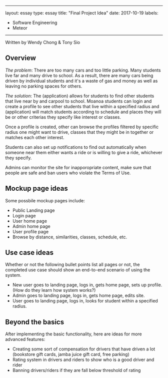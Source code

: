 
---
layout: essay
type: essay
title: "Final Project Idea"
date: 2017-10-19
labels:
  - Software Engineering
  - Meteor
---

Written by Wendy Chong & Tony Sio

## Overview 
*The problem*: There are too many cars and too little parking. Many students live far and many drive to school. As a result, there are many cars being driven by individual students and it's a waste of gas and money as well as leaving no parking spaces for others. 

*The solution*: The (application) allows for students to find other students that live near by and carpool to school. Moanoa students can login and create a profile to see other students that live within a specified radius and (application) will match students according to schedule and places they will be or other criterias they specify like interest or classes. 

Once a profile is created, other can browse the profiles filtered by specific radius one might want to drive, classes that they might be in together or matches each other interest.

Students can also set up notifications to find out automatically when someone near them either wants a ride or is willing to give a ride, whichever they specify.

Admins can monitor the site for inapporopriate content, make sure that people are safe and ban users who violate the Terms of Use. 

## Mockup page ideas
Some possbile mockup pages include: 
* Public Landing page
* Login page
* User home page
* Admin home page
* User profile page
* Browse by distance, similarities, classes, schedule, etc.

## Use case ideas
Whether or not the following bullet points list all pages or not, the completed use case should show an end-to-end scenario of using the system.

* New user goes to landing page, logs in, gets home page, sets up profile. (How do they learn how system works?)
* Admin goes to landing page, logs in, gets home page, edits site.
* User goes to landing page, logs in, looks for student within a specified radius.

## Beyond the basics
After implementing the basic functionality, here are ideas for more advanced features:

* Creating some sort of compensation for drivers that have driven a lot (bookstore gift cards, jamba juice gift card, free parking)
* Rating system in drivers and riders to show who is a good driver and rider
* Banning drivers/riders if they are fall below threshold of rating
